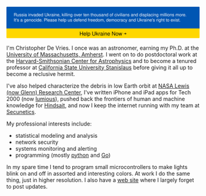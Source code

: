 [![Stand With Ukraine](https://raw.githubusercontent.com/vshymanskyy/StandWithUkraine/main/banner2-direct.svg)](https://vshymanskyy.github.io/StandWithUkraine)

I'm Christopher De Vries. I once was an astronomer, earning my Ph.D. at the 
[University of Massachusetts, Amherst](http://www.umass.edu/). I went on to do
postdoctoral work at the [Harvard-Smithsonian Center for
Astrophysics](http://www.cfa.harvard.edu/) and to become a tenured
professor at [California State University
Stanislaus](https://www.csustan.edu/) before giving it all up to become a
reclusive hermit.

I've also helped characterize the debris in low Earth orbit at [NASA Lewis
(now Glenn) Research
Center](https://www.nasa.gov/centers/glenn/home/index.html), I've written
iPhone and iPad apps for Tech 2000 (now [lumious](https://lumious.com)), pushed
back the frontiers of human and machine knowledge for
[Hindsait](https://hindsait.com/), and now I keep the internet running with my
team at [Secunetics](https://www.secunetics.com/).

My professional interests include:

- statistical modeling and analysis
- network security
- systems monitoring and alerting
- programming (mostly [python](https://www.python.org/) and [Go](https://golang.org/))

In my spare time I tend to program small
microcontrollers to make lights blink on and off in assorted and
interesting colors. At work I do the same thing, just in higher resolution. I
also have a [web site](https://unnecessary.tech) where I largely forget to post
updates. 
